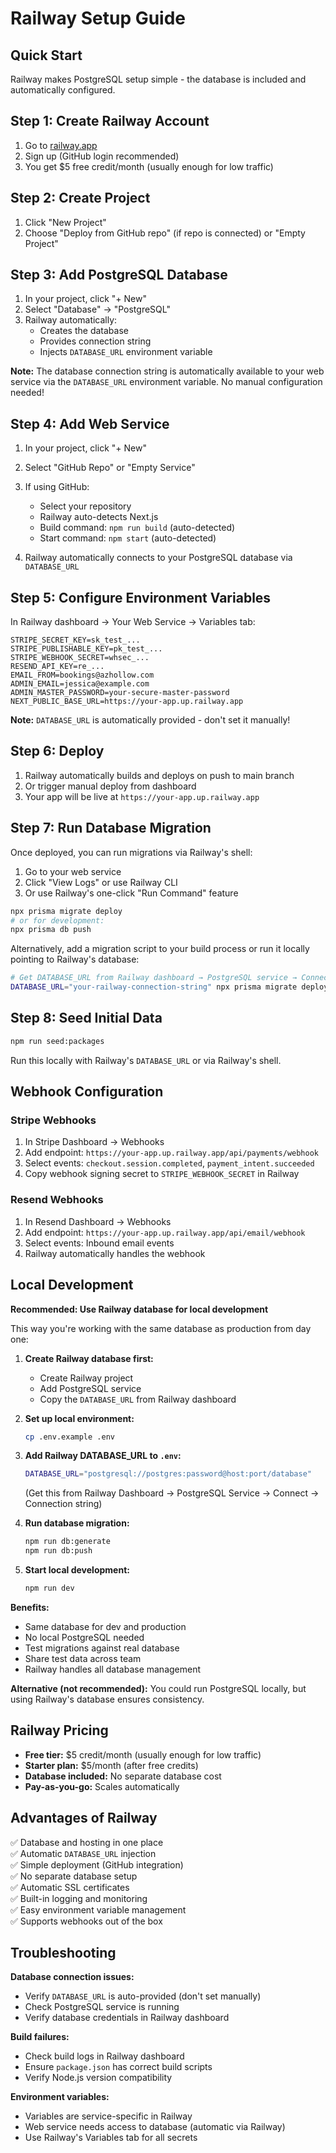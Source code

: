 # Railway Setup Guide

## Quick Start

Railway makes PostgreSQL setup simple - the database is included and automatically configured.

## Step 1: Create Railway Account

1. Go to [railway.app](https://railway.app)
2. Sign up (GitHub login recommended)
3. You get $5 free credit/month (usually enough for low traffic)

## Step 2: Create Project

1. Click "New Project"
2. Choose "Deploy from GitHub repo" (if repo is connected) or "Empty Project"

## Step 3: Add PostgreSQL Database

1. In your project, click "+ New"
2. Select "Database" → "PostgreSQL"
3. Railway automatically:
   - Creates the database
   - Provides connection string
   - Injects `DATABASE_URL` environment variable

**Note:** The database connection string is automatically available to your web service via the `DATABASE_URL` environment variable. No manual configuration needed!

## Step 4: Add Web Service

1. In your project, click "+ New"
2. Select "GitHub Repo" or "Empty Service"
3. If using GitHub:
   - Select your repository
   - Railway auto-detects Next.js
   - Build command: `npm run build` (auto-detected)
   - Start command: `npm start` (auto-detected)

4. Railway automatically connects to your PostgreSQL database via `DATABASE_URL`

## Step 5: Configure Environment Variables

In Railway dashboard → Your Web Service → Variables tab:

```
STRIPE_SECRET_KEY=sk_test_...
STRIPE_PUBLISHABLE_KEY=pk_test_...
STRIPE_WEBHOOK_SECRET=whsec_...
RESEND_API_KEY=re_...
EMAIL_FROM=bookings@azhollow.com
ADMIN_EMAIL=jessica@example.com
ADMIN_MASTER_PASSWORD=your-secure-master-password
NEXT_PUBLIC_BASE_URL=https://your-app.up.railway.app
```

**Note:** `DATABASE_URL` is automatically provided - don't set it manually!

## Step 6: Deploy

1. Railway automatically builds and deploys on push to main branch
2. Or trigger manual deploy from dashboard
3. Your app will be live at `https://your-app.up.railway.app`

## Step 7: Run Database Migration

Once deployed, you can run migrations via Railway's shell:

1. Go to your web service
2. Click "View Logs" or use Railway CLI
3. Or use Railway's one-click "Run Command" feature

```bash
npx prisma migrate deploy
# or for development:
npx prisma db push
```

Alternatively, add a migration script to your build process or run it locally pointing to Railway's database:

```bash
# Get DATABASE_URL from Railway dashboard → PostgreSQL service → Connect → Connection string
DATABASE_URL="your-railway-connection-string" npx prisma migrate deploy
```

## Step 8: Seed Initial Data

```bash
npm run seed:packages
```

Run this locally with Railway's `DATABASE_URL` or via Railway's shell.

## Webhook Configuration

### Stripe Webhooks

1. In Stripe Dashboard → Webhooks
2. Add endpoint: `https://your-app.up.railway.app/api/payments/webhook`
3. Select events: `checkout.session.completed`, `payment_intent.succeeded`
4. Copy webhook signing secret to `STRIPE_WEBHOOK_SECRET` in Railway

### Resend Webhooks

1. In Resend Dashboard → Webhooks
2. Add endpoint: `https://your-app.up.railway.app/api/email/webhook`
3. Select events: Inbound email events
4. Railway automatically handles the webhook

## Local Development

**Recommended: Use Railway database for local development**

This way you're working with the same database as production from day one:

1. **Create Railway database first:**
   - Create Railway project
   - Add PostgreSQL service
   - Copy the `DATABASE_URL` from Railway dashboard

2. **Set up local environment:**
   ```bash
   cp .env.example .env
   ```

3. **Add Railway DATABASE_URL to `.env`:**
   ```bash
   DATABASE_URL="postgresql://postgres:password@host:port/database"
   ```
   (Get this from Railway Dashboard → PostgreSQL Service → Connect → Connection string)

4. **Run database migration:**
   ```bash
   npm run db:generate
   npm run db:push
   ```

5. **Start local development:**
   ```bash
   npm run dev
   ```

**Benefits:**
- Same database for dev and production
- No local PostgreSQL needed
- Test migrations against real database
- Share test data across team
- Railway handles all database management

**Alternative (not recommended):**
You could run PostgreSQL locally, but using Railway's database ensures consistency.

## Railway Pricing

- **Free tier:** $5 credit/month (usually enough for low traffic)
- **Starter plan:** $5/month (after free credits)
- **Database included:** No separate database cost
- **Pay-as-you-go:** Scales automatically

## Advantages of Railway

✅ Database and hosting in one place  
✅ Automatic `DATABASE_URL` injection  
✅ Simple deployment (GitHub integration)  
✅ No separate database setup  
✅ Automatic SSL certificates  
✅ Built-in logging and monitoring  
✅ Easy environment variable management  
✅ Supports webhooks out of the box

## Troubleshooting

**Database connection issues:**
- Verify `DATABASE_URL` is auto-provided (don't set manually)
- Check PostgreSQL service is running
- Verify database credentials in Railway dashboard

**Build failures:**
- Check build logs in Railway dashboard
- Ensure `package.json` has correct build scripts
- Verify Node.js version compatibility

**Environment variables:**
- Variables are service-specific in Railway
- Web service needs access to database (automatic via Railway)
- Use Railway's Variables tab for all secrets

